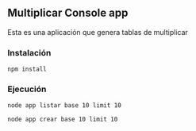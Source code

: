 ## Multiplicar Console app

Esta es una aplicación que genera tablas de multiplicar

### Instalación
```
npm install
```

### Ejecución

```
node app listar base 10 limit 10
```
```
node app crear base 10 limit 10
```